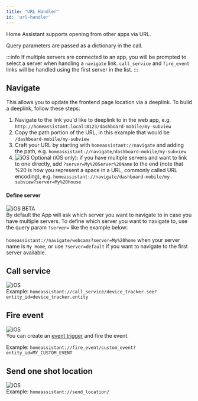 ```yaml
---
title: "URL Handler"
id: 'url-handler'
---
```


Home Assistant supports opening from other apps via URL.

Query parameters are passed as a dictionary in the call.

:::info
If multiple servers are connected to an app, you will be prompted to select a server when handling a `navigate` link. `call_service` and `fire_event`  links will be handled using the first server in the list.
:::

## Navigate
This allows you to update the frontend page location via a deeplink. To build a deeplink, follow these steps:

1. Navigate to the link you'd like to deeplink to in the web app, e.g. `http://homeassistant.local:8123/dashboard-mobile/my-subview`
2. Copy the path portion of the URL, in this example that would be `/dashboard-mobile/my-subview`
3. Craft your URL by starting with `homeassistant://navigate` and adding the path, e.g. `homeassistant://navigate/dashboard-mobile/my-subview`
4. ![iOS](/assets/iOS.svg) Optional (iOS only): if you have multiple servers and want to link to one directly, add `?server=My%20Server%20Name` to the end (note that %20 is how you represent a space in a URL, commonly called URL encoding), e.g. `homeassistant://navigate/dashboard-mobile/my-subview?server=My%20House`

#### Define server
![iOS](/assets/iOS.svg) <span class='beta'>BETA</span><br />
By default the App will ask which server you want to navigate to in case you have multiple servers.
To define which server you want to navigate to, use the query param `?server=` like the example below:<br /><br />
`homeassistant://navigate/webcams?server=My%20home` when your server name is `My Home`, or use `?server=default` if you want to navigate to the first server available.

## Call service
![iOS](/assets/iOS.svg)<br />
Example: `homeassistant://call_service/device_tracker.see?entity_id=device_tracker.entity`

## Fire event
![iOS](/assets/iOS.svg)<br />
You can create an [event trigger](https://www.home-assistant.io/docs/automation/trigger/#event-trigger) and fire the event.

Example: `homeassistant://fire_event/custom_event?entity_id=MY_CUSTOM_EVENT`

## Send one shot location
![iOS](/assets/iOS.svg)<br />
Example: `homeassistant://send_location/`

